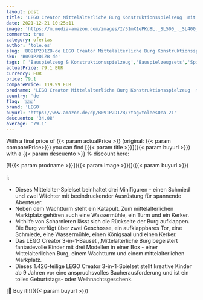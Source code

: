 ```yaml
---
layout: post
title: 'LEGO Creator Mittelalterliche Burg Konstruktionsspielzeug  mit Drachen Figur'
date: 2021-12-21 10:25:11
image: 'https://m.media-amazon.com/images/I/51mX1ePKd8L._SL500_._SL400_.jpg'
comments: true
category: ofertas
author: 'tole.es'
slug: 'B091P2D1ZB-de LEGO Creator Mittelalterliche Burg Konstruktionsspielzeug...'
sku: 'B091P2D1ZB-de'
tags: [ 'Bauspielzeug & Konstruktionsspielzeug','Bauspielzeugsets','Spielzeug','lego', ]
actualPrice: 79.1 EUR
currency: EUR
price: 79.1
comparePrice: 119.99 EUR
prodname: 'LEGO Creator Mittelalterliche Burg Konstruktionsspielzeug  mit Drachen Figur'
country: 'de'
flag: '🇩🇪'
brand: 'LEGO'
buyurl: 'https://www.amazon.de/dp/B091P2D1ZB/?tag=tolees0ca-21'
descuento: '34.08'
average: '79.1'
---
```


With a final price of {{< param actualPrice >}} (original: {{< param comparePrice>}}) you can find [{{< param title >}}]({{< param buyurl >}}) with a  {{< param descuento >}} % discount here:

[![{{< param prodname >}}]({{< param image >}})]({{< param buyurl >}})

ℹ️:

- Dieses Mittelalter-Spielset beinhaltet drei Minifiguren - einen Schmied und zwei Wächter mit beeindruckender Ausrüstung für spannende Abenteuer.
- Neben dem Wachtturm steht ein Katapult. Zum mittelalterlichen Marktplatz gehören auch eine Wassermühle, ein Turm und ein Kerker.
- Mithilfe von Scharnieren lässt sich die Rückseite der Burg aufklappen. Die Burg verfügt über zwei Geschosse, ein aufklappbares Tor, eine Schmiede, eine Wassermühle, einen Königsaal und einen Kerker.
- Das LEGO Creator 3-in-1-Bauset ,,Mittelalterliche Burg begeistert fantasievolle Kinder mit drei Modellen in einer Box - einer Mittelalterlichen Burg, einem Wachtturm und einem mittelalterlichen Markplatz.
- Dieses 1.426-teilige LEGO Creator 3-in-1-Spielset stellt kreative Kinder ab 9 Jahren vor eine anspruchsvolles Bauherausforderung und ist ein tolles Geburtstags- oder Weihnachtsgeschenk.

[🛒 Buy it!!]({{< param buyurl >}})
